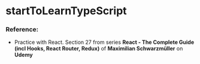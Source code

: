 # startToLearnTypeScript


### Reference:
  * Practice with React. Section 27 from series
**React - The Complete Guide (incl Hooks, React Router, Redux)** of **Maximilian Schwarzmüller** on **Udemy**
